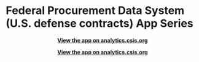 # Federal Procurement Data System (U.S. defense contracts) App Series
<p align="center">
  <b>
  <a href="http://analytics.csis.org/contracts/chart/">View the app on analytics.csis.org</a></b><p/> 
<p align="center">
  <b>
  <a href="http://analytics.csis.org/contracts/table/">View the app on analytics.csis.org</a></b><p/> 
